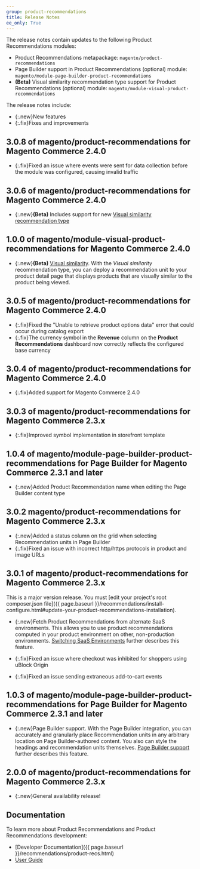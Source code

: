 ```yaml
---
group: product-recommendations
title: Release Notes
ee_only: True
---
```


The release notes contain updates to the following Product Recommendations modules:

-  Product Recommendations metapackage: `magento/product-recommendations`
-  Page Builder support in Product Recommendations (optional) module: `magento/module-page-builder-product-recommendations`
-  **(Beta)** Visual similarity recommendation type support for Product Recommendations (optional) module: `magento/module-visual-product-recommendations`

The release notes include:

-  {:.new}New features
-  {:.fix}Fixes and improvements

## 3.0.8 of magento/product-recommendations for Magento Commerce 2.4.0

-  {:.fix}Fixed an issue where events were sent for data collection before the module was configured, causing invalid traffic

## 3.0.6 of magento/product-recommendations for Magento Commerce 2.4.0

-  {:.new}**(Beta)** Includes support for new [Visual similarity recommendation type](https://docs-beta.magento.com/user-guide/marketing/prex-type-visualsim.html)

## 1.0.0 of magento/module-visual-product-recommendations for Magento Commerce 2.4.0

-  {:.new}**(Beta)** [Visual similarity](https://docs-beta.magento.com/user-guide/marketing/prex-type-visualsim.html). With the _Visual similarity_ recommendation type, you can deploy a recommendation unit to your product detail page that displays products that are visually similar to the product being viewed.

## 3.0.5 of magento/product-recommendations for Magento Commerce 2.4.0

-  {:.fix}Fixed the "Unable to retrieve product options data" error that could occur during catalog export
-  {:.fix}The currency symbol in the **Revenue** column on the **Product Recommendations** dashboard now correctly reflects the configured base currency

## 3.0.4 of magento/product-recommendations for Magento Commerce 2.4.0

-  {:.fix}Added support for Magento Commerce 2.4.0

## 3.0.3 of magento/product-recommendations for Magento Commerce 2.3.x

-  {:.fix}Improved symbol implementation in storefront template

## 1.0.4 of magento/module-page-builder-product-recommendations for Page Builder for Magento Commerce 2.3.1 and later

-  {:.new}Added Product Recommendation name when editing the Page Builder content type

## 3.0.2 magento/product-recommendations for Magento Commerce 2.3.x

-  {:.new}Added a status column on the grid when selecting Recommendation units in Page Builder
-  {:.fix}Fixed an issue with incorrect http/https protocols in product and image URLs

## 3.0.1 of magento/product-recommendations for Magento Commerce 2.3.x

This is a major version release. You must [edit your project's root composer.json file]({{ page.baseurl }}/recommendations/install-configure.html#update-your-product-recommendations-installation).

-  {:.new}Fetch Product Recommendations from alternate SaaS environments. This allows you to use product recommendations computed in your product environment on other, non-production environments. [Switching SaaS Environments](https://docs.magento.com/user-guide/marketing/recommendation-change-source.html) further describes this feature.

-  {:.fix}Fixed an issue where checkout was inhibited for shoppers using uBlock Origin
-  {:.fix}Fixed an issue sending extraneous add-to-cart events

## 1.0.3 of magento/module-page-builder-product-recommendations for Page Builder for Magento Commerce 2.3.1 and later

-  {:.new}Page Builder support. With the Page Builder integration, you can accurately and granularly place Recommendation units in any arbitrary location on Page Builder-authored content. You also can style the headings and recommendation units themselves. [Page Builder support](https://docs.magento.com/user-guide/marketing/page-builder-add-product-recs.html) further describes this feature.

## 2.0.0 of magento/product-recommendations for Magento Commerce 2.3.x

-  {:.new}General availability release!

## Documentation

To learn more about Product Recommendations and Product Recommendations development:

-  [Developer Documentation]({{ page.baseurl }}/recommendations/product-recs.html)
-  [User Guide](https://docs.magento.com/user-guide/marketing/product-recommendations.html)

